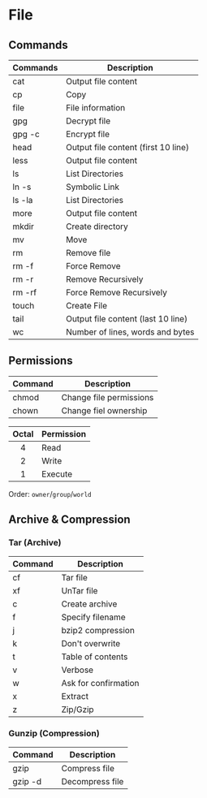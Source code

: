 # File

## Commands

| Commands | Description                                   |
| -------- | --------------------------------------------- |
| cat      | Output file content                           |
| cp       | Copy
| file     | File information
| gpg      | Decrypt file
| gpg -c   | Encrypt file
| head     | Output file content (first 10 line)
| less     | Output file content
| ls       | List Directories
| ln -s    | Symbolic Link
| ls -la   | List Directories
| more     | Output file content
| mkdir    | Create directory
| mv       | Move
| rm       | Remove file
| rm -f    | Force Remove
| rm -r    | Remove Recursively
| rm -rf   | Force Remove Recursively
| touch    | Create File
| tail     | Output file content (last 10 line)
| wc       | Number of lines, words and bytes

## Permissions

| Command | Description             |
| ------- | ----------------------- |
| chmod   | Change file permissions |
| chown   | Change fiel ownership   |

| Octal | Permission |
| :---: | ---------- |
| 4     | Read       |
| 2     | Write      |
| 1     | Execute    |

Order: `owner`/`group`/`world`

## Archive & Compression

### Tar (Archive)

| Command                            | Description                       |
| ---------------------------------- | ----------------------------------|
| cf                                 | Tar file                          |
| xf                                 | UnTar file                        |
| c                                  | Create archive                    |
| f                                  | Specify filename                  |
| j                                  | bzip2 compression                 |
| k                                  | Don't overwrite                   |
| t                                  | Table of contents                 |
| v                                  | Verbose                           |
| w                                  | Ask for confirmation              |
| x                                  | Extract                           |
| z                                  | Zip/Gzip                          |

### Gunzip (Compression)

| Command                            | Description                       |
| ---------------------------------- | ----------------------------------|
| gzip                               | Compress file                     |
| gzip -d                            | Decompress file                   |
